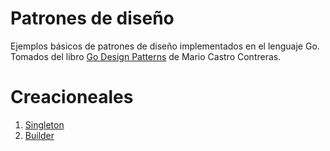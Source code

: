 Patrones de diseño
==================

Ejemplos básicos de patrones de diseño implementados en el lenguaje Go. Tomados
del libro [Go Design Patterns](https://www.amazon.com.mx/Design-Patterns-Mario-Castro-Contreras/dp/1786466201) 
de Mario Castro Contreras.

# Creacioneales

1. [Singleton](https://en.wikipedia.org/wiki/Singleton_pattern)
2. [Builder](https://en.wikipedia.org/wiki/Builder_pattern)